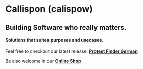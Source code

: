 # Callispon (calispow)
## Building Software who really matters.
#### Solutions that suites purposes and usecases. 

Feel free to checkout our latest release: **[Protest Finder German](https://www.producthunt.com/products/demo-finder-germany)**

Be also welcome in our **[Online Shop](https://callipson.com)**

